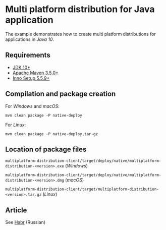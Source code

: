 # Multi platform distribution for Java application

The example demonstrates how to create multi platform distributions for applications in *Java 10*.

## Requirements

* [JDK 10+](http://www.oracle.com/technetwork/java/javase/downloads/index.html)
* [Apache Maven 3.5.0+](https://maven.apache.org/download.cgi)
* [Inno Setup 5.5.9+](http://www.jrsoftware.org/isinfo.php)

## Compilation and package creation

For *Windows* and *macOS*:

    mvn clean package -P native-deploy
    
For *Linux*:

    mvn clean package -P native-deploy,tar-gz
    
## Location of package files

`multiplatform-distribution-client/target/deploy/native/multiplatform-distribution-<version>.exe` (*Windows*)

`multiplatform-distribution-client/target/deploy/native/multiplatform-distribution-<version>.dmg` (*macOS*)

`multiplatform-distribution-client/target/multiplatform-distribution-<version>.tar.gz` (*Linux*)

## Article

See [Habr](https://habr.com/company/jugru/blog/340248/) (Russian)